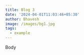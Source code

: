 ```yaml
---
title: Blog 3
date: '2024-04-01T11:03:46+05:30'
author: Bhavesh
image: /images/bg1.jpg
tags:
  - example
---
```

Body
